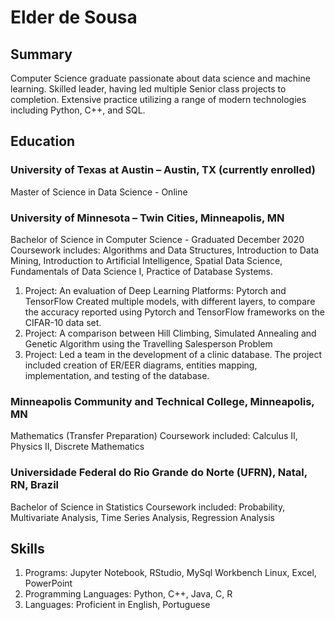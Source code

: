 # Elder de Sousa

## Summary
Computer Science graduate passionate about data science and machine learning. Skilled leader, having led multiple Senior class projects to completion. Extensive practice utilizing a range of modern technologies including Python, C++, and SQL.

## Education

### University of Texas at Austin – Austin, TX (currently enrolled)
Master of Science in Data Science - Online


### University of Minnesota – Twin Cities, Minneapolis, MN
Bachelor of Science in Computer Science - Graduated December 2020
Coursework includes: Algorithms and Data Structures, Introduction to Data Mining, Introduction to Artificial Intelligence, Spatial Data Science, Fundamentals of Data Science I, Practice of Database Systems.

1. Project: An evaluation of Deep Learning Platforms: Pytorch and TensorFlow
Created multiple models, with different layers, to compare the accuracy reported using Pytorch and TensorFlow frameworks on the CIFAR-10 data set.
2. Project: A comparison between Hill Climbing, Simulated Annealing and Genetic Algorithm using the Travelling Salesperson Problem
3. Project: Led a team in the development of a clinic database. The project included creation of ER/EER diagrams, entities mapping, implementation, and testing of the database.


### Minneapolis Community and Technical College, Minneapolis, MN
Mathematics (Transfer Preparation)
Coursework included: Calculus II, Physics II, Discrete Mathematics

### Universidade Federal do Rio Grande do Norte (UFRN), Natal, RN, Brazil
Bachelor of Science in Statistics
Coursework included: Probability, Multivariate Analysis, Time Series Analysis, Regression Analysis

## Skills
1. Programs: Jupyter Notebook, RStudio, MySql Workbench Linux, Excel, PowerPoint
2. Programming Languages: Python, C++, Java, C, R
3. Languages: Proficient in English, Portuguese
